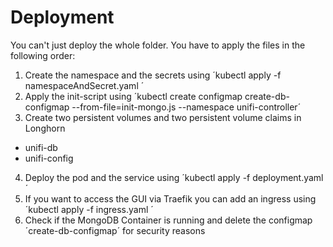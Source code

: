 # Deployment

You can't just deploy the whole folder. You have to apply the files in the following order:

1. Create the namespace and the secrets using ´kubectl apply -f namespaceAndSecret.yaml ´
2. Apply the init-script using ´kubectl create configmap create-db-configmap --from-file=init-mongo.js --namespace unifi-controller´
3. Create two persistent volumes and two persistent volume claims in Longhorn

- unifi-db
- unifi-config

4. Deploy the pod and the service using ´kubectl apply -f deployment.yaml ´
5. If you want to access the GUI via Traefik you can add an ingress using ´kubectl apply -f ingress.yaml ´
6. Check if the MongoDB Container is running and delete the configmap ´create-db-configmap´ for security reasons
